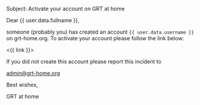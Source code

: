 Subject: Activate your account on GRT at home

Dear {{ user.data.fullname }},

someone (probably you) has created an account `{{ user.data.username }}` on grt-home.org.
To activate your account please follow the link below:

<{{ link }}>

If you did not create this account please report this incident to

[admin@grt-home.org](mailto:admin@grt-home.org)

Best wishes,

GRT at home

